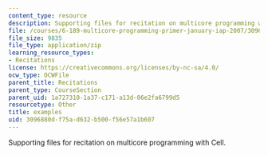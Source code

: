 ```yaml
---
content_type: resource
description: Supporting files for recitation on multicore programming with Cell.
file: /courses/6-189-multicore-programming-primer-january-iap-2007/3096880df75ad632b500f56e57a1b607_examples.zip
file_size: 9835
file_type: application/zip
learning_resource_types:
- Recitations
license: https://creativecommons.org/licenses/by-nc-sa/4.0/
ocw_type: OCWFile
parent_title: Recitations
parent_type: CourseSection
parent_uid: 1a727310-1a37-c171-a13d-06e2fa6799d5
resourcetype: Other
title: examples
uid: 3096880d-f75a-d632-b500-f56e57a1b607
---
```

Supporting files for recitation on multicore programming with Cell.
